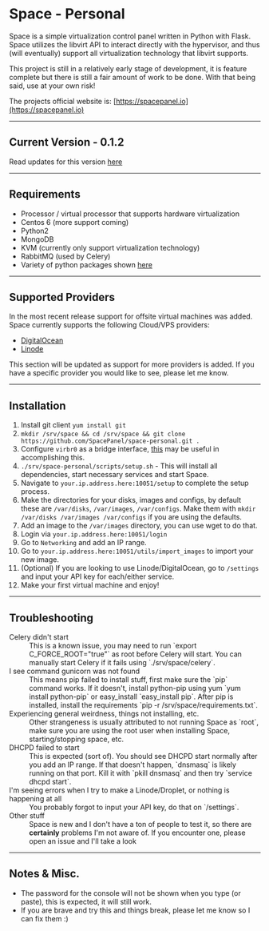 # Space - Personal

Space is a simple virtualization control panel written in Python with Flask. Space utilizes the libvirt API to interact directly with the hypervisor, and thus (will eventually) support all virtualization technology that libvirt supports.

This project is still in a relatively early stage of development, it is feature complete but there is still a fair amount of work to be done. With that being said, use at your own risk! 

The projects official website is: [https://spacepanel.io](https://spacepanel.io)

---

## Current Version - 0.1.2

Read updates for this version [here](https://github.com/silverp1/space-personal/pull/29)

---

## Requirements

* Processor / virtual processor that supports hardware virtualization
* Centos 6 (more support coming)
* Python2
* MongoDB
* KVM (currently only support virtualization technology)
* RabbitMQ (used by Celery)
* Variety of python packages shown [here](https://github.com/silverp1/space-personal/blob/master/requirements.txt)

---

## Supported Providers

In the most recent release support for offsite virtual machines was added. Space currently supports the following Cloud/VPS providers:

* [DigitalOcean](https://www.digitalocean.com/)
* [Linode](https://www.linode.com)

This section will be updated as support for more providers is added. If you have a specific provider you would like to see, please let me know. 

---

## Installation

1. Install git client `yum install git` 
2. `mkdir /srv/space && cd /srv/space && git clone https://github.com/SpacePanel/space-personal.git .`
3. Configure `virbr0` as a bridge interface, [this](http://www.linux-kvm.org/page/Networking) may be useful in accomplishing this.
4. `./srv/space-personal/scripts/setup.sh` - This will install all dependencies, start necessary services and start Space.
5. Navigate to `your.ip.address.here:10051/setup` to complete the setup process.
6. Make the directories for your disks, images and configs, by default these are `/var/disks`, `/var/images`, `/var/configs`. Make them with `mkdir /var/disks /var/images /var/configs` if you are using the defaults. 
7. Add an image to the `/var/images` directory, you can use wget to do that. 
8. Login via `your.ip.address.here:10051/login`
9. Go to `Networking` and add an IP range. 
10. Go to `your.ip.address.here:10051/utils/import_images` to import your new image.
11. (Optional) If you are looking to use Linode/DigitalOcean, go to `/settings` and input your API key for each/either service.
12. Make your first virtual machine and enjoy!

---

## Troubleshooting

<dl>
  <dt>Celery didn't start</dt>
  <dd>This is a known issue, you may need to run `export C_FORCE_ROOT="true"` as root before Celery will start. You can manually start Celery if it fails using `./srv/space/celery`.
  <dt>I see command gunicorn was not found</dt>
  <dd>This means pip failed to install stuff, first make sure the `pip` command works. If it doesn't, install python-pip using yum `yum install python-pip` or easy_install `easy_install pip`. After pip is installed, install the requirements `pip -r /srv/space/requirements.txt`.</dd>
  <dt>Experiencing general weirdness, things not installing, etc.</dt>
  <dd>Other strangeness is usually attributed to not running Space as `root`, make sure you are using the root user when installing Space, starting/stopping space, etc.</dd>
  <dt>DHCPD failed to start</dt>
  <dd>This is expected (sort of). You should see DHCPD start normally after you add an IP range. If that doesn't happen, `dnsmasq` is likely running on that port. Kill it with `pkill dnsmasq` and then try `service dhcpd start`.</dd>
  <dt>I'm seeing errors when I try to make a Linode/Droplet, or nothing is happening at all</dt>
  <dd>You probably forgot to input your API key, do that on `/settings`.</dd>
  <dt>Other stuff</dt>
  <dd>Space is new and I don't have a ton of people to test it, so there are <strong>certainly</strong> problems I'm not aware of. If you encounter one, please open an issue and I'll take a look</dd>
</dl>

---

## Notes & Misc. 

* The password for the console will not be shown when you type (or paste), this is expected, it will still work. 
* If you are brave and try this and things break, please let me know so I can fix them :) 


